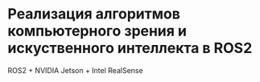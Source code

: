# Реализация алгоритмов компьютерного зрения и искуственного интеллекта в ROS2
ROS2 + NVIDIA Jetson + Intel RealSense
